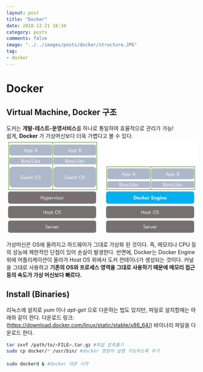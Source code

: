 ```yaml
---
layout: post
title: "Docker"
date: 2018-12-21 16:34
category: posts
comments: false
image: "../../images/posts/docker/structure.JPG"
tag:
- docker
---
```

# Docker

## Virtual Machine, Docker 구조

도커는 **개발-테스트-운영서비스**를 하나로 통일하여 효율적으로 관리가 가능!  
쉽게, **Docker** 가 가상머신보다 더욱 가볍다고 볼 수 있다.
![도커 구조](../../images/posts/docker/structure.JPG)

가상머신은 OS에 올려지고 하드웨어가 그대로 가상화 된 것이다. 즉, 메모리나 CPU 등의 성능에 제한적인 단점이 있어 손실이 발생한다.
반면에, Docker는 Docker Engine 위에 어플리케이션이 올라가 Host OS 위에서 도커 컨테이너가 생성되는 것이다. 커널을 그대로 사용하고 **기존의 OS와 프로세스 영역을 그대로 사용하기 때문에 메모리 접근 등의 속도가 가상 머신보다 빠르다.**

## Install (Binaries)  
리눅스에 설치로 *yum* 이나 *apt-get* 으로 다운하는 법도 있지만, 파일로 설치할때는 아래와 같이 한다.
다운로드 링크: (https://download.docker.com/linux/static/stable/x86_64/)
바이너리 파일을 다운로드 한다.
```sh
tar zxvf /path/to/<FILE>.tar.gz #파일 압축풀기
sudo cp docker/* /usr/bin/ #docker 명령어 실행 가능하도록 추가

sudo dockerd & #docker 데몬 시작
```
